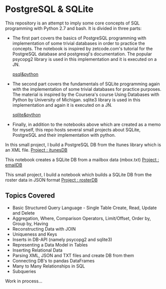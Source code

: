 # PostgreSQL & SQLite

This repository is an attempt to imply some core concepts of SQL programming with Python 2.7 and bash. It is divided in three parts:

- The first part covers the basics of PostgreSQL programming with implementation of some trivial databases in order to practice the concepts. The notebook is inspired by zetcode.com's tutorial for the PostgreSQL database and postgresql's documentation. The popular psycopg2 library is used in this implementation and it is executed on a JN.

  <A href='http://nbviewer.jupyter.org/github/sametmarasli/PostgreSQL_SQLite/blob/master/psql%26python.ipynb'>psql&python</A><BR>


- The second part covers the fundamentals of SQLite programming again with the implementation of some trivial databases for practice purposes. The material is inspired by the Coursera's course Using Databases with Python by University of Michigan. sqlite3 library is used in this implementation and again it is executed on a JN.

  <A href='http://nbviewer.jupyter.org/github/sametmarasli/PostgreSQL_SQLite/blob/master/sqlite%26python.ipynb'>sqlite&python</A><BR>


- Finally, in addition to the notebooks above which are created as a memo for myself, this repo hosts several small projects about SQLite, PostgreSQL and their implementation with python.

In this small project, I build a PostgreSQL DB from the Itunes library which is an XML file. 
<A href='http://nbviewer.jupyter.org/github/sametmarasli/PostgreSQL_SQLite/blob/master/project/itunesDB/project_itunesdb.ipynb'>Project : itunesDB</A><BR>


This notebook creates a SQLite DB from a mailbox data (mbox.txt) 
<A href='http://nbviewer.jupyter.org/github/sametmarasli/PostgreSQL_SQLite/blob/master/project/emailDB/project_emaildb.ipynb'>Project : emailDB</A><BR>


This small project, I build a notebook which builds a SQLite DB from the roster data in JSON format
<A href='http://nbviewer.jupyter.org/github/sametmarasli/PostgreSQL_SQLite/blob/master/project/rosterDB/rosterDB.ipynb'>Project : rosterDB</A><BR>


## Topics Covered

- Basic Structured Query Language - Single Table Create, Read, Update and Delete
- Aggregation, Where, Comparison Operators, Limit/Offset, Order by, Group by, Having
- Reconstructing Data with JOIN
- Uniqueness and Keys
- Inserts in DB-API (namely psycopg2 and sqlite3)
- Representing a Data Model in Tables
- Inserting Relational Data
- Parsing XML, JSON and TXT files and create DB from them
- Connecting DB's to pandas DataFrames
- Many to Many Relationships in SQL
- Subqueries

Work in process...

